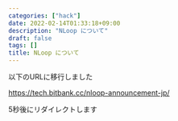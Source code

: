 ```yaml
---
categories: ["hack"]
date: 2022-02-14T01:33:18+09:00
description: "NLoop について"
draft: false
tags: []
title: NLoop について
---
```


以下のURLに移行しました

<a href="https://tech.bitbank.cc/nloop-announcement-jp/">https://tech.bitbank.cc/nloop-announcement-jp/</a>

5秒後にリダイレクトします

<meta http-equiv="refresh" content="5;URL=https://tech.bitbank.cc/nloop-announcement-jp/">

